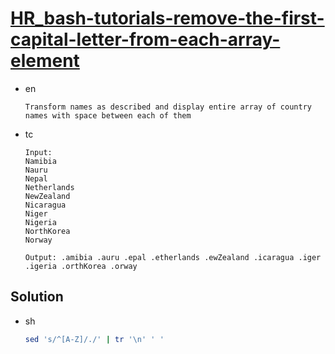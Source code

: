 # [HR_bash-tutorials-remove-the-first-capital-letter-from-each-array-element](https://www.hackerrank.com/challenges/bash-tutorials-remove-the-first-capital-letter-from-each-array-element)

* en

  ```en
  Transform names as described and display entire array of country names with space between each of them
  ```

* tc

  ```tc
  Input:
  Namibia
  Nauru
  Nepal
  Netherlands
  NewZealand
  Nicaragua
  Niger
  Nigeria
  NorthKorea
  Norway

  Output: .amibia .auru .epal .etherlands .ewZealand .icaragua .iger .igeria .orthKorea .orway
  ```

## Solution

* sh

  ```sh
  sed 's/^[A-Z]/./' | tr '\n' ' '
  ```
